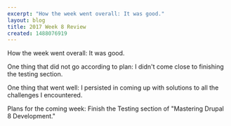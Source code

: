 ```yaml
---
excerpt: "How the week went overall: It was good."
layout: blog
title: 2017 Week 8 Review
created: 1488076919
---
```

<p>How the week went overall: It was good.</p><p>One thing that did not go according to plan: I didn't come close to finishing the testing section.</p><p>One thing that went well: I persisted in coming up with solutions to all the challenges I encountered.</p><p>Plans for the coming week: Finish the Testing section of "Mastering Drupal 8 Development."</p>
